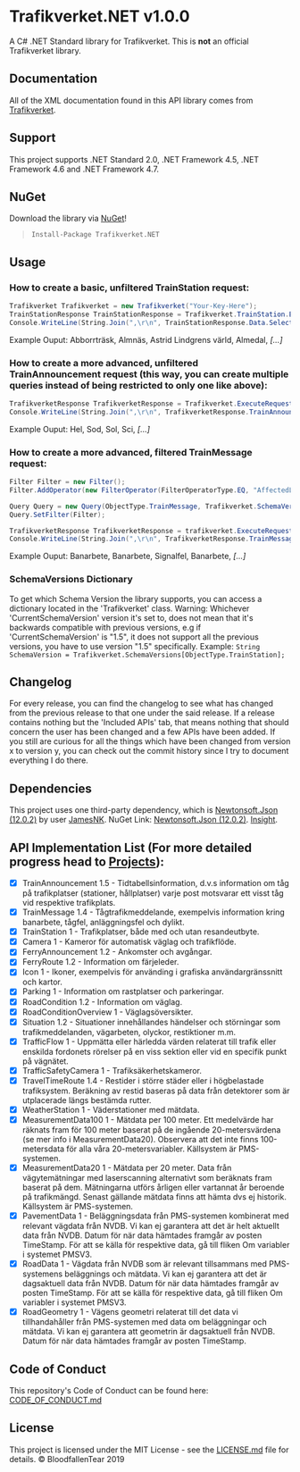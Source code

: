 # Trafikverket.NET v1.0.0
A C# .NET Standard library for Trafikverket. This is **not** an official Trafikverket library.

## Documentation
All of the XML documentation found in this API library comes from [Trafikverket](https://api.trafikinfo.trafikverket.se/API/Model).

## Support
This project supports .NET Standard 2.0, .NET Framework 4.5, .NET Framework 4.6 and .NET Framework 4.7.

## NuGet
Download the library via [NuGet](https://www.nuget.org/packages/Trafikverket.NET/)!
>`Install-Package Trafikverket.NET`

## Usage
### How to create a basic, unfiltered TrainStation request:
```csharp
Trafikverket Trafikverket = new Trafikverket("Your-Key-Here");
TrainStationResponse TrainStationResponse = Trafikverket.TrainStation.ExecuteRequest();
Console.WriteLine(String.Join(",\r\n", TrainStationResponse.Data.Select(h => h.AdvertisedLocationName)));
```
Example Ouput: Abborrträsk, Almnäs, Astrid Lindgrens värld, Almedal, *[...]*

### How to create a more advanced, unfiltered TrainAnnouncement request (this way, you can create multiple queries instead of being restricted to only one like above):
```csharp
TrafikverketResponse TrafikverketResponse = Trafikverket.ExecuteRequest(new TrafikverketRequest(new Query(ObjectType.TrainAnnouncement, "1")));
Console.WriteLine(String.Join(",\r\n", TrafikverketResponse.TrainAnnouncementResponse[0].Data.Select(x => x.LocationSignature)));
```
Example Ouput: Hel, Sod, Sol, Sci, *[...]*

### How to create a more advanced, filtered TrainMessage request:
```csharp
Filter Filter = new Filter();
Filter.AddOperator(new FilterOperator(FilterOperatorType.EQ, "AffectedLocation", "Cst"));

Query Query = new Query(ObjectType.TrainMessage, Trafikverket.SchemaVersions[ObjectType.TrainMessage]);
Query.SetFilter(Filter);

TrafikverketResponse TrafikverketResponse = trafikverket.ExecuteRequest(new TrafikverketRequest(Query));
Console.WriteLine(String.Join(",\r\n", TrafikverketResponse.TrainMessageResponse[0].Data.Select(x => x.Header)));
```
Example Ouput: Banarbete, Banarbete, Signalfel, Banarbete, *[...]*

### SchemaVersions Dictionary
To get which Schema Version the library supports, you can access a dictionary located in the 'Trafikverket' class.
Warning: Whichever 'CurrentSchemaVersion' version it's set to, does not mean that it's backwards compatible with previous versions, e.g if 'CurrentSchemaVersion' is "1.5", it does not support all the previous versions, you have to use version "1.5" specifically.
Example: `String SchemaVersion = Trafikverket.SchemaVersions[ObjectType.TrainStation];`

## Changelog 
For every release, you can find the changelog to see what has changed from the previous release to that one under the said release. If a release contains nothing but the 'Included APIs' tab, that means nothing that should concern the user has been changed and a few APIs have been added. If you still are curious for all the things which have been changed from version x to version y, you can check out the commit history since I try to document everything I do there.

## Dependencies
This project uses one third-party dependency, which is [Newtonsoft.Json (12.0.2)](https://www.newtonsoft.com/) by user [JamesNK](https://github.com/JamesNK). NuGet Link: [Newtonsoft.Json (12.0.2)](https://www.nuget.org/packages/Newtonsoft.Json/12.0.2/). [Insight](https://github.com/BloodfallenTear/Trafikverket.NET/network/dependencies).

## API Implementation List (For more detailed progress head to [Projects](https://github.com/BloodfallenTear/Trafikverket.NET/projects/1)):
- [x] TrainAnnouncement 1.5 - Tidtabellsinformation, d.v.s information om tåg på trafikplatser (stationer, hållplatser) varje post motsvarar ett visst tåg vid respektive trafikplats.
- [x] TrainMessage 1.4 - Tågtrafikmeddelande, exempelvis information kring banarbete, tågfel, anläggningsfel och dylikt.
- [x] TrainStation 1 - Trafikplatser, både med och utan resandeutbyte.
- [x] Camera 1 - Kameror för automatisk väglag och trafikflöde.
- [x] FerryAnnouncement 1.2 - Ankomster och avgångar.
- [x] FerryRoute 1.2 - Information om färjeleder.
- [x] Icon 1 - Ikoner, exempelvis för använding i grafiska användargränssnitt och kartor.
- [x] Parking 1 - Information om rastplatser och parkeringar.
- [x] RoadCondition 1.2 - Information om väglag.
- [x] RoadConditionOverview 1 - Väglagsöversikter.
- [x] Situation 1.2 - Situationer innehållandes händelser och störningar som trafikmeddelanden, vägarbeten, olyckor, restiktioner m.m.
- [x] TrafficFlow 1 - Uppmätta eller härledda värden relaterat till trafik eller enskilda fordonets rörelser på en viss sektion eller vid en specifik punkt på vägnätet.
- [x] TrafficSafetyCamera 1 - Trafiksäkerhetskameror.
- [x] TravelTimeRoute 1.4 - Restider i större städer eller i högbelastade trafiksystem. Beräkning av restid baseras på data från detektorer som är utplacerade längs bestämda rutter.
- [x] WeatherStation 1 - Väderstationer med mätdata.
- [x] MeasurementData100 1 - Mätdata per 100 meter. Ett medelvärde har räknats fram för 100 meter baserat på de ingående 20-metersvärdena (se mer info i MeasurementData20). Observera att det inte finns 100-metersdata för alla våra 20-metersvariabler. Källsystem är PMS-systemen.
- [x] MeasurementData20 1 - Mätdata per 20 meter. Data från vägytemätningar med laserscanning alternativt som beräknats fram baserat på dem. Mätningarna utförs årligen eller vartannat år beroende på trafikmängd. Senast gällande mätdata finns att hämta dvs ej historik. Källsystem är PMS-systemen.
- [x] PavementData 1 - Beläggningsdata från PMS-systemen kombinerat med relevant vägdata från NVDB. Vi kan ej garantera att det är helt aktuellt data från NVDB. Datum för när data hämtades framgår av posten TimeStamp. För att se källa för respektive data, gå till fliken Om variabler i systemet PMSV3.
- [x] RoadData 1 - Vägdata från NVDB som är relevant tillsammans med PMS-systemens beläggnings och mätdata. Vi kan ej garantera att det är dagsaktuell data från NVDB. Datum för när data hämtades framgår av posten TimeStamp. För att se källa för respektive data, gå till fliken Om variabler i systemet PMSV3.
- [x] RoadGeometry 1 - Vägens geometri relaterat till det data vi tillhandahåller från PMS-systemen med data om beläggningar och mätdata. Vi kan ej garantera att geometrin är dagsaktuell från NVDB. Datum för när data hämtades framgår av posten TimeStamp. 

## Code of Conduct
This repository's Code of Conduct can be found here: [CODE_OF_CONDUCT.md](https://github.com/BloodfallenTear/Trafikverket.NET/blob/master/CODE_OF_CONDUCT.md)

## License
This project is licensed under the MIT License - see the [LICENSE.md](https://github.com/BloodfallenTear/Trafikverket.NET/blob/master/LICENSE.md) file for details. © BloodfallenTear 2019

